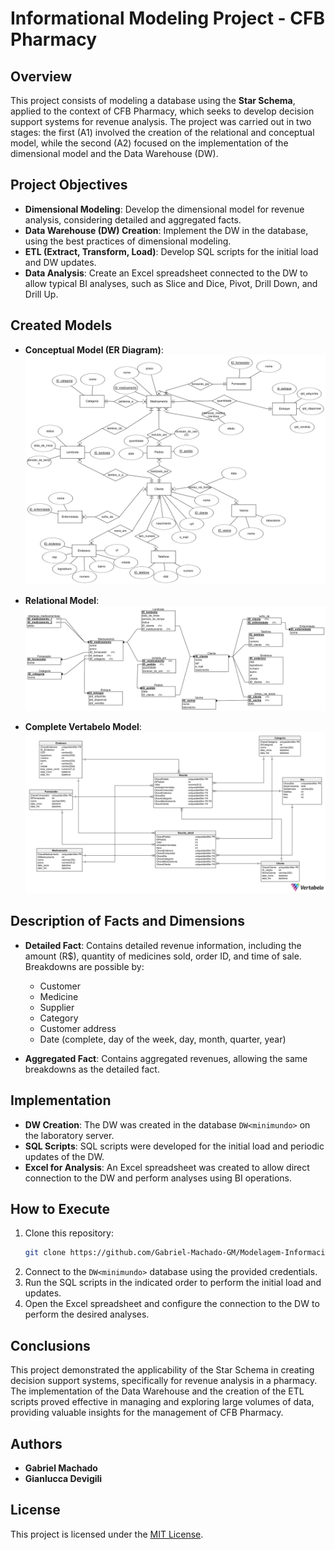 # Informational Modeling Project - CFB Pharmacy

## Overview
This project consists of modeling a database using the **Star Schema**, applied to the context of CFB Pharmacy, which seeks to develop decision support systems for revenue analysis. The project was carried out in two stages: the first (A1) involved the creation of the relational and conceptual model, while the second (A2) focused on the implementation of the dimensional model and the Data Warehouse (DW).

## Project Objectives
- **Dimensional Modeling**: Develop the dimensional model for revenue analysis, considering detailed and aggregated facts.
- **Data Warehouse (DW) Creation**: Implement the DW in the database, using the best practices of dimensional modeling.
- **ETL (Extract, Transform, Load)**: Develop SQL scripts for the initial load and DW updates.
- **Data Analysis**: Create an Excel spreadsheet connected to the DW to allow typical BI analyses, such as Slice and Dice, Pivot, Drill Down, and Drill Up.

## Created Models
- **Conceptual Model (ER Diagram)**:
  ![Conceptual Model](arquivos_grupo_cfb/Modelo%20Conceitual%20(ER%20Diagram).png)

- **Relational Model**:
  ![Relational Model](arquivos_grupo_cfb/Modelo%20Relacional.png)
  
- **Complete Vertabelo Model**:
  ![Complete Vertabelo Model](modelos_datawarehouse/CFB_Datawarehouse_completo-2021-11-23_22-49.png)


## Description of Facts and Dimensions
- **Detailed Fact**: Contains detailed revenue information, including the amount (R$), quantity of medicines sold, order ID, and time of sale. Breakdowns are possible by:
  - Customer
  - Medicine
  - Supplier
  - Category
  - Customer address
  - Date (complete, day of the week, day, month, quarter, year)

- **Aggregated Fact**: Contains aggregated revenues, allowing the same breakdowns as the detailed fact.

## Implementation
- **DW Creation**: The DW was created in the database `DW<minimundo>` on the laboratory server.
- **SQL Scripts**: SQL scripts were developed for the initial load and periodic updates of the DW.
- **Excel for Analysis**: An Excel spreadsheet was created to allow direct connection to the DW and perform analyses using BI operations.

## How to Execute
1. Clone this repository:
   ```bash
   git clone https://github.com/Gabriel-Machado-GM/Modelagem-Informacional.git
   ```
2. Connect to the `DW<minimundo>` database using the provided credentials.
3. Run the SQL scripts in the indicated order to perform the initial load and updates.
4. Open the Excel spreadsheet and configure the connection to the DW to perform the desired analyses.

## Conclusions
This project demonstrated the applicability of the Star Schema in creating decision support systems, specifically for revenue analysis in a pharmacy. The implementation of the Data Warehouse and the creation of the ETL scripts proved effective in managing and exploring large volumes of data, providing valuable insights for the management of CFB Pharmacy.

## Authors
- **Gabriel Machado**
- **Gianlucca Devigili**

## License
This project is licensed under the [MIT License](LICENSE).
